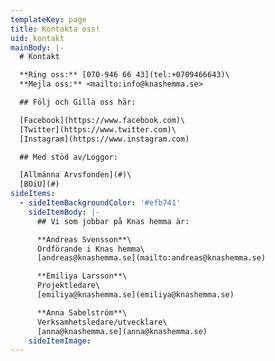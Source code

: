```yaml
---
templateKey: page
title: Kontakta oss!
uid: kontakt
mainBody: |-
  # Kontakt

  **Ring oss:** [070-946 66 43](tel:+0709466643)\
  **Mejla oss:** <mailto:info@knashemma.se>

  ## Följ och Gilla oss här:

  [Facebook](https://www.facebook.com)\
  [Twitter](https://www.twitter.com)\
  [Instagram](https://www.instagram.com)

  ## Med stöd av/Loggor:

  [Allmänna Arvsfonden](#)\
  [BOiU](#)
sideItems:
  - sideItemBackgroundColor: '#efb741'
    sideItemBody: |-
      ## Vi som jobbar på Knas hemma är:

      **Andreas Svensson**\
      Ordförande i Knas hemma\
      [andreas@knashemma.se](mailto:andreas@knashemma.se)

      **Emiliya Larsson**\
      Projektledare\
      [emiliya@knashemma.se](emiliya@knashemma.se)

      **Anna Sabelström**\
      Verksamhetsledare/utvecklare\
      [anna@knashemma.se](anna@knashemma.se)
    sideItemImage: 
---
```


